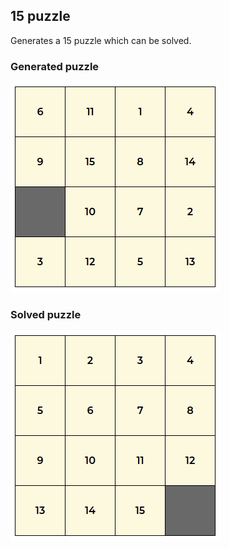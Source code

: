 ## 15 puzzle

Generates a 15 puzzle which can be solved.

### Generated puzzle

![generated puzzle](generated-puzzle.png)

### Solved puzzle

![solved puzzle](solved-puzzle.png)
